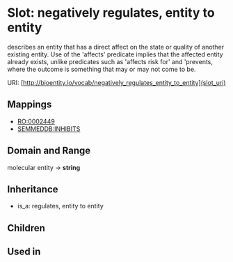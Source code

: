 # Slot: negatively regulates, entity to entity


describes an entity that has a direct affect on the state or quality of another existing entity. Use of the 'affects' predicate implies that the affected entity already exists, unlike predicates such as 'affects risk for' and 'prevents, where the outcome is something that may or may not come to be.

URI: [http://bioentity.io/vocab/negatively_regulates_entity_to_entity](slot_uri)
## Mappings

 * [RO:0002449](http://purl.obolibrary.org/obo/RO_0002449)
 * [SEMMEDDB:INHIBITS](http://purl.obolibrary.org/obo/SEMMEDDB_INHIBITS)
## Domain and Range

molecular entity -> **string**
## Inheritance

 *  is_a: regulates, entity to entity
## Children

## Used in

